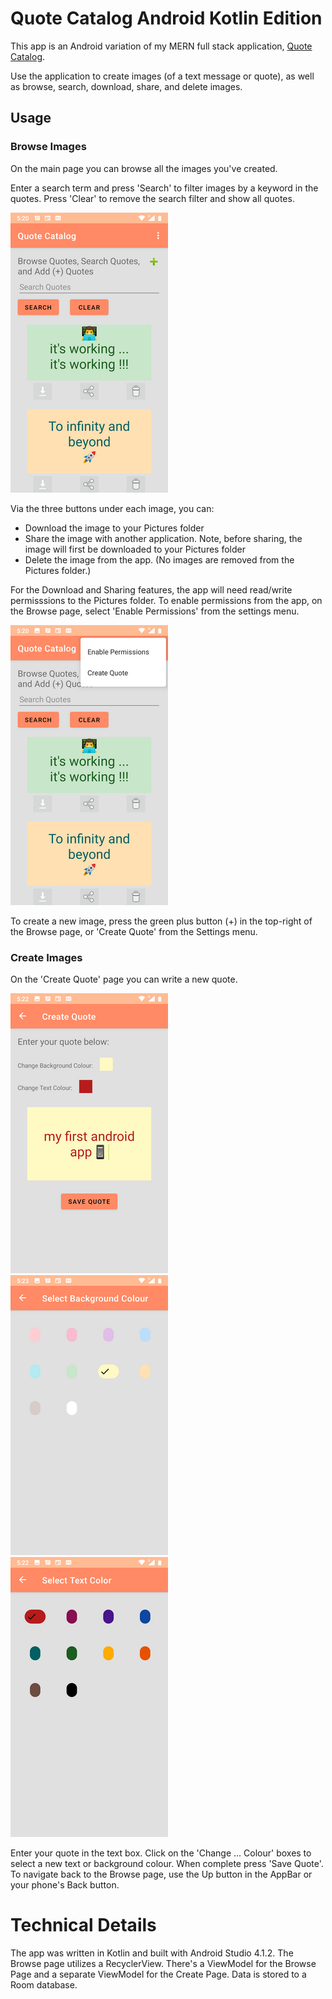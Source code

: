 # Quote Catalog Android Kotlin Edition
This app is an Android variation of my MERN full stack application, [Quote Catalog](https://github.com/cek333/Quote_Catalog).

Use the application to create images (of a text message or quote), as well as browse, search, download, share, and delete images.

## Usage
### Browse Images
On the main page you can browse all the images you've created.
 
Enter a search term and press 'Search' to filter images by a keyword in the quotes. Press 'Clear' to remove the search filter and show all quotes.
 
![Browse Page](readme/browse_qc.png)

Via the three buttons under each image, you can:
* Download the image to your Pictures folder
* Share the image with another application. Note, before sharing, the image will first be downloaded to your Pictures folder
* Delete the image from the app. (No images are removed from the Pictures folder.)

For the Download and Sharing features, the app will need read/write permisssions to the Pictures folder. To enable permissions from the app, on the Browse page, select 'Enable Permissions' from the settings menu.

![Settings Menu](readme/browse_settings_enable_permissions_qc.png)

To create a new image, press the green plus button (+) in the top-right of the Browse page, or 'Create Quote' from the Settings menu.

### Create Images
On the 'Create Quote' page you can write a new quote.

![Create Page](readme/create_qc.png)
![Background Colour Selection](readme/create_pick_background_colour_qc.png)
![Text Colour Selection](readme/create_pick_text_colour_qc.png)

Enter your quote in the text box. Click on the 'Change ... Colour' boxes to select a new text or background colour. When complete press 'Save Quote'. To navigate back to the Browse page, use the Up button in the AppBar or your phone's Back button.

# Technical Details
The app was written in Kotlin and built with Android Studio 4.1.2.
The Browse page utilizes a RecyclerView.
There's a ViewModel for the Browse Page and a separate ViewModel for the Create Page.
Data is stored to a Room database.